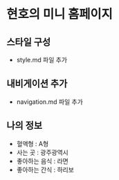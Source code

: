# 현호의 미니 홈페이지

## 스타일 구성
- style.md 파일 추가

## 내비게이션 추가
- navigation.md 파일 추가

## 나의 정보
- 혈액형 : A형
- 사는 곳 : 광주광역시
- 좋아하는 음식 : 라면
- 좋아하는 간식 : 하리보